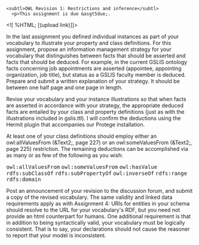 	<subtl>OWL Revision 1: Restrictions and inference</subtl>
      <p>This assignment is due &asgt5due;. 
<![ %HTML; [(<weblink url="&homework;&as5;">upload link</weblink>)]]>
</p> 
	<p>In the last assignment you defined individual instances as
part of your vocabulary to illustrate your property and class
definitions. For this assignment, propose an information management
strategy for your vocabulary that distinguishes between facts that
should be asserted and facts that should be deduced. For example, in
the current GSLIS ontology facts concerning job appointments are
asserted (appointee, appointing organization, job title), but status
as a GSLIS faculty member is deduced. Prepare and submit a written
explanation of your strategy. It should be between one half page and
one page in length.</p>
	<p>Revise your vocabulary and your instance illustrations so
that when facts are asserted in accordance with your strategy, the
appropriate deduced facts are entailed by your class and property
definitions (just as with the illustrations included in gslis.ttl). I
will confirm the deductions using the Hermit plugin that accompanies
our Protege installation.</p>

<p>At least one of your class definitions should employ either
an owl:allValuesFrom (&Text2;, page 227) or an owl:someValuesFrom
(&Text2;, page 225) restriction. The remaining deductions can be
accomplished via as many or as few of the following as you wish:</p>
	<itemize>
	  <item><tt>owl:allValuesFrom</tt></item>
	  <item><tt>owl:someValuesFrom</tt></item>
	  <item><tt>owl:hasValue</tt></item>
	  <item><tt>rdfs:subClassOf</tt></item>
	  <item><tt>rdfs:subPropertyOf</tt></item>
	  <item><tt>owl:inverseOf</tt></item>
	  <item><tt>rdfs:range</tt></item>
	  <item><tt>rdfs:domain</tt></item>
	</itemize>

Post an announcement of your revision to the discussion
forum, and submit a copy of the revised vocabulary. The same validity
and linked data requirements apply as with Assignment 4: URIs for
entities in your schema should resolve to the URL for your
vocabulary's RDF, but you need not provide an html counterpart for
humans. One additional requirement is that in addition to being
syntactically valid, your vocabulary must be logically consistent.
That is to say, your declarations should not cause the reasoner
to report that your model is inconsistent.
